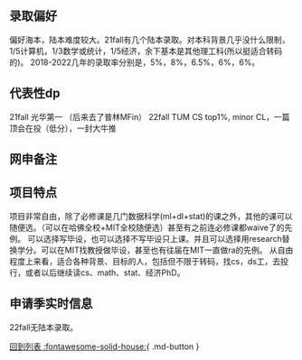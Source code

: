 ## 录取偏好
偏好海本，陆本难度较大。21fall有几个陆本录取。对本科背景几乎没什么限制，1/5计算机，1/3数学或统计，1/5经济，余下基本是其他理工科(所以挺适合转码的)。
2018-2022几年的录取率分别是，5%，8%，6.5%，6%，6%。

## 代表性dp
21fall 光华第一 （后来去了普林MFin）
22fall TUM CS top1%, minor CL，一篇顶会在投（低分），一封大牛推

## 网申备注

## 项目特点
项目非常自由，除了必修课是几门数据科学(ml+dl+stat)的课之外，其他的课可以随便选。（可以在哈佛全校+MIT全校随便选）甚至有之前连必修课都waive了的先例。
可以选择写毕设，也可以选择不写毕设只上课。并且可以选择用research替换学分。可以在MIT找教授做毕设，甚至也有往届在MIT一直做ra的先例。
从自由程度上来看，适合各种背景、目标的人，包括但不限于转码，找cs，ds工，去投行，或者以后继续读cs、math、stat、经济PhD。

## 申请季实时信息
22fall无陆本录取。

[回到列表 :fontawesome-solid-house:](选校梯度.md){ .md-button }
